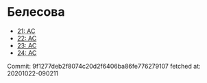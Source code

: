 # Белесова
- [21: AC](21.md)
- [22: AC](22.md)
- [23: AC](23.md)
- [24: AC](24.md)

Commit: 9f1277deb2f8074c20d2f6406ba86fe776279107
 fetched at: 20201022-090211
